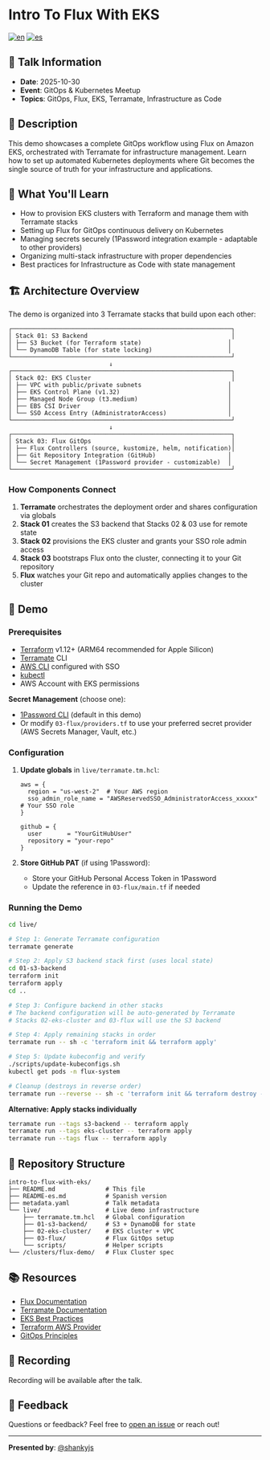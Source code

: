 # Intro To Flux With EKS

[![en](https://img.shields.io/badge/lang-en-red.svg)](./README.md)
[![es](https://img.shields.io/badge/lang-es-yellow.svg)](./README-es.md)

## 📅 Talk Information

- **Date**: 2025-10-30
- **Event**: GitOps & Kubernetes Meetup
- **Topics**: GitOps, Flux, EKS, Terramate, Infrastructure as Code

## 📝 Description

This demo showcases a complete GitOps workflow using Flux on Amazon EKS, orchestrated with Terramate for infrastructure management. Learn how to set up automated Kubernetes deployments where Git becomes the single source of truth for your infrastructure and applications.

## 🎯 What You'll Learn

- How to provision EKS clusters with Terraform and manage them with Terramate stacks
- Setting up Flux for GitOps continuous delivery on Kubernetes
- Managing secrets securely (1Password integration example - adaptable to other providers)
- Organizing multi-stack infrastructure with proper dependencies
- Best practices for Infrastructure as Code with state management

## 🏗️ Architecture Overview

The demo is organized into 3 Terramate stacks that build upon each other:

```
┌─────────────────────────────────────────────────────────────┐
│ Stack 01: S3 Backend                                        │
│ ├── S3 Bucket (for Terraform state)                        │
│ └── DynamoDB Table (for state locking)                     │
└─────────────────────────────────────────────────────────────┘
                            ↓
┌─────────────────────────────────────────────────────────────┐
│ Stack 02: EKS Cluster                                       │
│ ├── VPC with public/private subnets                        │
│ ├── EKS Control Plane (v1.32)                              │
│ ├── Managed Node Group (t3.medium)                         │
│ ├── EBS CSI Driver                                         │
│ └── SSO Access Entry (AdministratorAccess)                 │
└─────────────────────────────────────────────────────────────┘
                            ↓
┌─────────────────────────────────────────────────────────────┐
│ Stack 03: Flux GitOps                                       │
│ ├── Flux Controllers (source, kustomize, helm, notification)│
│ ├── Git Repository Integration (GitHub)                    │
│ └── Secret Management (1Password provider - customizable)  │
└─────────────────────────────────────────────────────────────┘
```

### How Components Connect

1. **Terramate** orchestrates the deployment order and shares configuration via globals
2. **Stack 01** creates the S3 backend that Stacks 02 & 03 use for remote state
3. **Stack 02** provisions the EKS cluster and grants your SSO role admin access
4. **Stack 03** bootstraps Flux onto the cluster, connecting it to your Git repository
5. **Flux** watches your Git repo and automatically applies changes to the cluster

## 🚀 Demo

### Prerequisites

- [Terraform](https://www.terraform.io/) v1.12+ (ARM64 recommended for Apple Silicon)
- [Terramate](https://terramate.io/) CLI
- [AWS CLI](https://aws.amazon.com/cli/) configured with SSO
- [kubectl](https://kubernetes.io/docs/tasks/tools/)
- AWS Account with EKS permissions

**Secret Management** (choose one):
- [1Password CLI](https://developer.1password.com/docs/cli) (default in this demo)
- Or modify `03-flux/providers.tf` to use your preferred secret provider (AWS Secrets Manager, Vault, etc.)

### Configuration

1. **Update globals** in `live/terramate.tm.hcl`:
   ```hcl
   aws = {
     region = "us-west-2"  # Your AWS region
     sso_admin_role_name = "AWSReservedSSO_AdministratorAccess_xxxxx"  # Your SSO role
   }

   github = {
     user       = "YourGitHubUser"
     repository = "your-repo"
   }
   ```

2. **Store GitHub PAT** (if using 1Password):
   - Store your GitHub Personal Access Token in 1Password
   - Update the reference in `03-flux/main.tf` if needed

### Running the Demo

```bash
cd live/

# Step 1: Generate Terramate configuration
terramate generate

# Step 2: Apply S3 backend stack first (uses local state)
cd 01-s3-backend
terraform init
terraform apply
cd ..

# Step 3: Configure backend in other stacks
# The backend configuration will be auto-generated by Terramate
# Stacks 02-eks-cluster and 03-flux will use the S3 backend

# Step 4: Apply remaining stacks in order
terramate run -- sh -c 'terraform init && terraform apply'

# Step 5: Update kubeconfig and verify
./scripts/update-kubeconfigs.sh
kubectl get pods -n flux-system

# Cleanup (destroys in reverse order)
terramate run --reverse -- sh -c 'terraform init && terraform destroy --auto-approve'
```

**Alternative: Apply stacks individually**
```bash
terramate run --tags s3-backend -- terraform apply
terramate run --tags eks-cluster -- terraform apply
terramate run --tags flux -- terraform apply
```

## 📁 Repository Structure

```
intro-to-flux-with-eks/
├── README.md              # This file
├── README-es.md           # Spanish version
├── metadata.yaml          # Talk metadata
└── live/                  # Live demo infrastructure
    ├── terramate.tm.hcl   # Global configuration
    ├── 01-s3-backend/     # S3 + DynamoDB for state
    ├── 02-eks-cluster/    # EKS cluster + VPC
    ├── 03-flux/           # Flux GitOps setup
    └── scripts/           # Helper scripts
└── /clusters/flux-demo/   # Flux Cluster spec
```

## 📚 Resources

- [Flux Documentation](https://fluxcd.io/docs/)
- [Terramate Documentation](https://terramate.io/docs/)
- [EKS Best Practices](https://aws.github.io/aws-eks-best-practices/)
- [Terraform AWS Provider](https://registry.terraform.io/providers/hashicorp/aws/latest/docs)
- [GitOps Principles](https://opengitops.dev/)

## 🎥 Recording

Recording will be available after the talk.

## 📧 Feedback

Questions or feedback? Feel free to [open an issue](https://github.com/shankyjs/talks/issues) or reach out!

---

**Presented by**: [@shankyjs](https://github.com/shankyjs)
